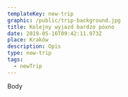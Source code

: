 ```yaml
---
templateKey: new-trip
graphic: /public/trip-background.jpg
title: Kolejny wyjazd bardzo póxno
date: 2019-05-16T09:42:11.973Z
place: Kraków
description: Opis
type: new-trip
tags:
  - newTrip
---
```

Body
